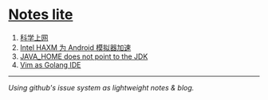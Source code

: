 # [Notes lite](https://github.com/rainy-im/lolita/issues)


1. [科学上网](https://github.com/rainy-im/lolita/issues/1)
2. [Intel HAXM 为 Android 模拟器加速](https://github.com/rainy-im/lolita/issues/2)
3. [JAVA_HOME does not point to the JDK](https://github.com/rainy-im/lolita/issues/3)
5. [Vim as Golang IDE](https://github.com/rainy-im/lolita/issues/5)


---

_Using github's issue system as lightweight notes &amp; blog._
